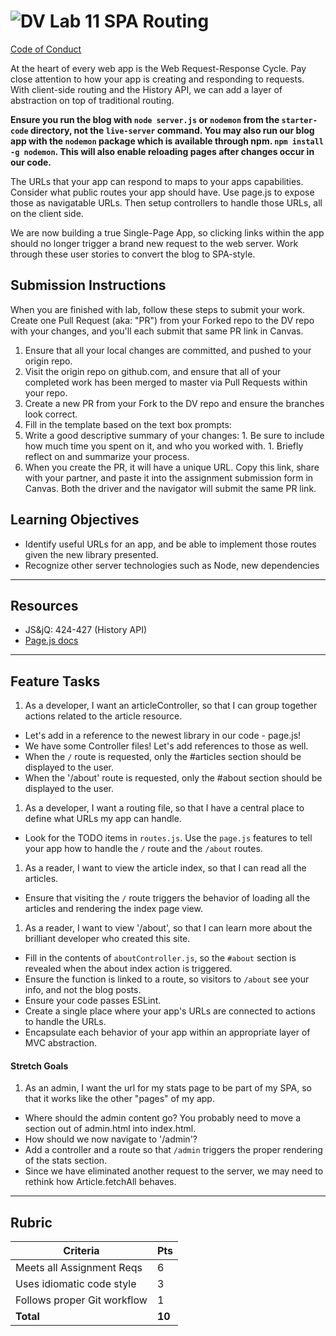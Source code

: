 ![DV](https://www.deltavcodeschool.com/wp-content/uploads/DeltaV.png)  Lab 11 SPA Routing
=======
[Code of Conduct](https://github.com/codefellows/code-of-conduct)

At the heart of every web app is the Web Request-Response Cycle. Pay close attention to how your app is creating and responding to requests. With client-side routing and the History API, we can add a layer of abstraction on top of traditional routing.

**Ensure you run the blog with `node server.js` or `nodemon` from the `starter-code` directory, not the `live-server` command.  You may also run our blog app with the `nodemon` package which is available through npm. `npm install -g nodemon`. This will also enable reloading pages after changes occur in our code.**

The URLs that your app can respond to maps to your apps capabilities. Consider what public routes your app should have. Use page.js to expose those as navigatable URLs. Then setup controllers to handle those URLs, all on the client side.

We are now building a true Single-Page App, so clicking links within the app should no longer trigger a brand new request to the web server. Work through these user stories to convert the blog to SPA-style.

## Submission Instructions
When you are finished with lab, follow these steps to submit your work. Create one Pull Request (aka: "PR") from your Forked repo to the DV repo with your changes, and you'll each submit that same PR link in Canvas.

1. Ensure that all your local changes are committed, and pushed to your origin repo.
1. Visit the origin repo on github.com, and ensure that all of your completed work has been merged to master via Pull Requests within your repo.
1. Create a new PR from your Fork to the DV repo and ensure the branches look correct.
1. Fill in the template based on the text box prompts:
  1. Write a good descriptive summary of your changes:
    1. Be sure to include how much time you spent on it, and who you worked with.
    1. Briefly reflect on and summarize your process.
1. When you create the PR, it will have a unique URL. Copy this link, share with your partner, and paste it into the assignment submission form in Canvas. Both the driver and the navigator will submit the same PR link.


## Learning Objectives

- Identify useful URLs for an app, and be able to implement those routes given the new library presented.
- Recognize other server technologies such as Node, new dependencies

---

## Resources  

* JS&jQ: 424-427 (History API)
* [Page.js docs](https://github.com/visionmedia/page.js)

---

## Feature Tasks  

1. As a developer, I want an articleController, so that I can group together actions related to the article resource.
 - Let's add in a reference to the newest library in our code - page.js!
 - We have some Controller files! Let's add references to those as well.
 - When the `/` route is requested, only the #articles section should be displayed to the user.
 - When the '/about' route is requested, only the #about section should be displayed to the user.
1. As a developer, I want a routing file, so that I have a central place to define what URLs my app can handle.
 - Look for the TODO items in `routes.js`. Use the `page.js` features to tell your app how to handle the `/` route and the `/about` routes.
1. As a reader, I want to view the article index, so that I can read all the articles.
 - Ensure that visiting the `/` route triggers the behavior of loading all the articles and rendering the index page view.
1. As a reader, I want to view '/about', so that I can learn more about the brilliant developer who created this site.
 - Fill in the contents of `aboutController.js`, so the `#about` section is revealed when the about index action is triggered.
 - Ensure the function is linked to a route, so visitors to `/about` see your info, and not the blog posts.
 - Ensure your code passes ESLint.
 - Create a single place where your app's URLs are connected to actions to handle the URLs.
 - Encapsulate each behavior of your app within an appropriate layer of MVC abstraction.

#### Stretch Goals  

1. As an admin, I want the url for my stats page to be part of my SPA, so that it works like the other "pages" of my app.
 - Where should the admin content go? You probably need to move a section out of admin.html into index.html.
 - How should we now navigate to '/admin'?
 - Add a controller and a route so that `/admin` triggers the proper rendering of the stats section.
 - Since we have eliminated another request to the server, we may need to rethink how Article.fetchAll behaves.

---

## Rubric  

Criteria | Pts
---|---
Meets all Assignment Reqs | 6
Uses idiomatic code style | 3
Follows proper Git workflow | 1
**Total** | **10**
